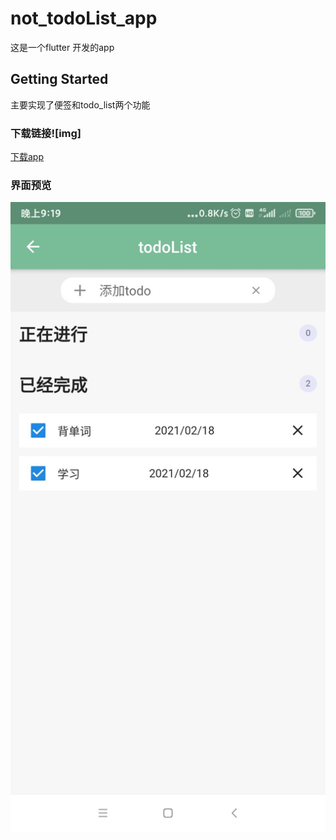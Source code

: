 # not_todoList_app

这是一个flutter 开发的app

## Getting Started

主要实现了便签和todo_list两个功能

### 下载链接![img]
<a href="http://ayun.cool/app/" target="_blank">下载app</a>
### 界面预览
![image](https://github.com/path-yu/flutter_note_todoList_app/blob/main/images/00AB73DDDB01D64D29F90A45E8E226A3.jpg)
